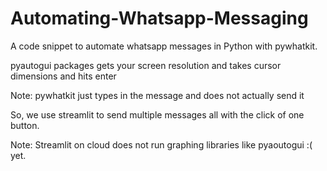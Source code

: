 # Automating-Whatsapp-Messaging
A code snippet to automate whatsapp messages in Python with pywhatkit.

pyautogui packages gets your screen resolution and takes cursor dimensions and hits enter

Note: pywhatkit just types in the message and does not actually send it

So, we use streamlit to send multiple messages all with the click of one button.

Note: Streamlit on cloud does not run graphing libraries like pyaoutogui :( yet.
